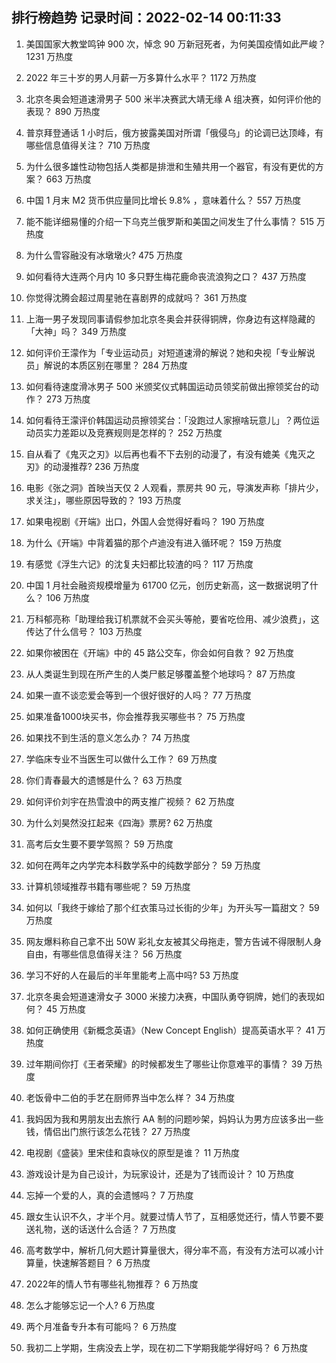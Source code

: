 
## 排行榜趋势 记录时间：2022-02-14 00:11:33
  
  1. 美国国家大教堂鸣钟 900 次，悼念 90 万新冠死者，为何美国疫情如此严峻？ 1231 万热度
    
  2. 2022 年三十岁的男人月薪一万多算什么水平？ 1172 万热度
    
  3. 北京冬奥会短道速滑男子 500 米半决赛武大靖无缘 A 组决赛，如何评价他的表现？ 890 万热度
    
  4. 普京拜登通话 1 小时后，俄方披露美国对所谓「俄侵乌」的论调已达顶峰，有哪些信息值得关注？ 710 万热度
    
  5. 为什么很多雄性动物包括人类都是排泄和生殖共用一个器官，有没有更优的方案？ 663 万热度
    
  6. 中国 1 月末 M2 货币供应量同比增长 9.8% ，意味着什么？ 557 万热度
    
  7. 能不能详细易懂的介绍一下乌克兰俄罗斯和美国之间发生了什么事情？ 515 万热度
    
  8. 为什么雪容融没有冰墩墩火? 475 万热度
    
  9. 如何看待大连两个月内 10 多只野生梅花鹿命丧流浪狗之口？ 437 万热度
    
  10. 你觉得沈腾会超过周星驰在喜剧界的成就吗？ 361 万热度
    
  11. 上海一男子发现同事请假参加北京冬奥会并获得铜牌，你身边有这样隐藏的「大神」吗？ 349 万热度
    
  12. 如何评价王濛作为「专业运动员」对短道速滑的解说？她和央视「专业解说员」解说的本质区别在哪里？ 284 万热度
    
  13. 如何看待速度滑冰男子 500 米颁奖仪式韩国运动员领奖前做出擦领奖台的动作？ 273 万热度
    
  14. 如何看待王濛评价韩国运动员擦领奖台：「没跑过人家擦啥玩意儿」？两位运动员实力差距以及竞赛规则是怎样的？ 252 万热度
    
  15. 自从看了《鬼灭之刃》以后再也看不下去别的动漫了，有没有媲美《鬼灭之刃》的动漫推荐? 236 万热度
    
  16. 电影《张之洞》首映当天仅 2 人观看，票房共 90 元，导演发声称「排片少，求关注」，哪些原因导致的？ 193 万热度
    
  17. 如果电视剧《开端》出口，外国人会觉得好看吗？ 190 万热度
    
  18. 为什么《开端》中背着猫的那个卢迪没有进入循环呢？ 159 万热度
    
  19. 有感觉《浮生六记》的沈复夫妇都比较渣的吗？ 117 万热度
    
  20. 中国 1 月社会融资规模增量为 61700 亿元，创历史新高，这一数据说明了什么？ 106 万热度
    
  21. 万科郁亮称「助理给我订机票就不会买头等舱，要省吃俭用、减少浪费」，这传达了什么信号？ 103 万热度
    
  22. 如果你被困在《开端》中的 45 路公交车，你会如何自救？ 92 万热度
    
  23. 从人类诞生到现在所产生的人类尸骸足够覆盖整个地球吗？ 87 万热度
    
  24. 如果一直不谈恋爱会等到一个很好很好的人吗？ 77 万热度
    
  25. 如果准备1000块买书，你会推荐我买哪些书？ 75 万热度
    
  26. 如果找不到生活的意义怎么办？ 74 万热度
    
  27. 学临床专业不当医生可以做什么工作？ 69 万热度
    
  28. 你们青春最大的遗憾是什么？ 63 万热度
    
  29. 如何评价刘宇在热雪浪中的两支推广视频？ 62 万热度
    
  30. 为什么刘昊然没扛起来《四海》票房? 62 万热度
    
  31. 高考后女生要不要学驾照？ 59 万热度
    
  32. 如何在两年之内学完本科数学系中的纯数学部分？ 59 万热度
    
  33. 计算机领域推荐书籍有哪些呢？ 59 万热度
    
  34. 如何以「我终于嫁给了那个红衣策马过长街的少年」为开头写一篇甜文？ 59 万热度
    
  35. 网友爆料称自己拿不出 50W 彩礼女友被其父母拖走，警方告诫不得限制人身自由，有哪些信息值得关注？ 56 万热度
    
  36. 学习不好的人在最后的半年里能考上高中吗? 53 万热度
    
  37. 北京冬奥会短道速滑女子 3000 米接力决赛，中国队勇夺铜牌，她们的表现如何？ 45 万热度
    
  38. 如何正确使用《新概念英语》（New Concept English）提高英语水平？ 41 万热度
    
  39. 过年期间你打《王者荣耀》的时候都发生了哪些让你意难平的事情？ 39 万热度
    
  40. 老饭骨中二伯的手艺在厨师界当中怎么样？ 34 万热度
    
  41. 我妈因为我和男朋友出去旅行 AA 制的问题吵架，妈妈认为男方应该多出一些钱，情侣出门旅行该怎么花钱？ 27 万热度
    
  42. 电视剧《盛装》里宋佳和袁咏仪的原型是谁？ 11 万热度
    
  43. 游戏设计是为自己设计，为玩家设计，还是为了钱而设计？ 10 万热度
    
  44. 忘掉一个爱的人，真的会遗憾吗？ 7 万热度
    
  45. 跟女生认识不久，才半个月。就要过情人节了，互相感觉还行，情人节要不要送礼物，送的话送什么合适？ 7 万热度
    
  46. 高考数学中，解析几何大题计算量很大，得分率不高，有没有方法可以减小计算量，快速解答题目？ 6 万热度
    
  47. 2022年的情人节有哪些礼物推荐？ 6 万热度
    
  48. 怎么才能够忘记一个人? 6 万热度
    
  49. 两个月准备专升本有可能吗？ 6 万热度
    
  50. 我初二上学期，生病没去上学，现在初二下学期我能学得好吗？ 6 万热度
    